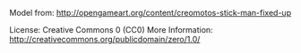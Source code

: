 Model from: http://opengameart.org/content/creomotos-stick-man-fixed-up

License: Creative Commons 0 (CC0)
More Information: http://creativecommons.org/publicdomain/zero/1.0/
